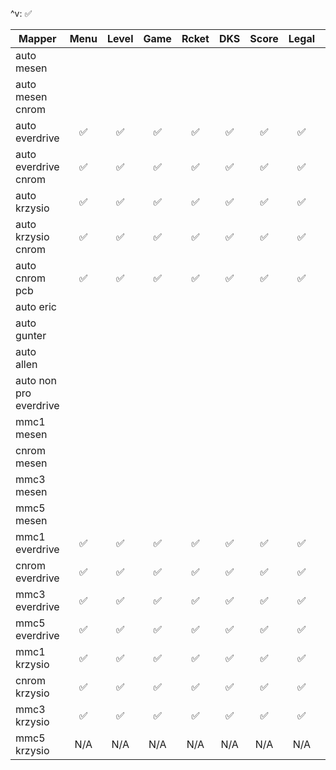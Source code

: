 ^v: ✅

| Mapper                 |Menu |Level|Game |Rcket| DKS |Score|Legal|Reset|TpRll|Save |
|------------------------|:---:|:---:|:---:|:---:|:---:|:---:|:---:|:---:|:---:|:---:|
| auto mesen             |     |     |     |     |     |     |     |     |     |     |
| auto mesen cnrom       |     |     |     |     |     |     |     |     |     |     |
| auto everdrive         | ✅  | ✅  | ✅  |  ✅ | ✅  | ✅  | ✅  | ✅  | ✅  | ✅ |
| auto everdrive cnrom   | ✅  | ✅  |  ✅ | ✅  | ✅  | ✅  | ✅  | ✅  | ✅  | ✅ |
| auto krzysio           | ✅  | ✅  | ✅  | ✅  | ✅  | ✅  | ✅  | ✅  | ✅  | ✅ |
| auto krzysio cnrom     | ✅  | ✅  | ✅  | ✅  | ✅  | ✅  | ✅  | ✅  | ✅  | ✅ |
| auto cnrom pcb         | ✅  | ✅  | ✅  |  ✅ | ✅  | ✅  | ✅ |  ✅ |  ✅ | N/A |
| auto eric              |     |     |     |     |     |     |     |     |     |     |
| auto gunter            |     |     |     |     |     |     |     |     |     |     |
| auto allen             |     |     |     |     |     |     |     |     |     |     |
| auto non pro everdrive |     |     |     |     |     |     |     |     |     |     |
| mmc1 mesen             |     |     |     |     |     |     |     |     |     |     |
| cnrom mesen            |     |     |     |     |     |     |     |     |     |     |
| mmc3 mesen             |     |     |     |     |     |     |     |     |     |     |
| mmc5 mesen             |     |     |     |     |     |     |     |     |     |     |
| mmc1 everdrive         | ✅  | ✅  | ✅  | ✅  | ✅  | ✅  | ✅  | ✅  | ✅  | ✅  |
| cnrom everdrive        |  ✅ | ✅  | ✅  | ✅  | ✅  | ✅  | ✅  |  ✅ | ✅ | ✅  |
| mmc3 everdrive         | ✅  | ✅  | ✅  | ✅  |✅   | ✅  | ✅  |  ✅ | ✅ | ✅  |
| mmc5 everdrive         | ✅  | ✅  | ✅  | ✅  | ✅  |  ✅ |  ✅ | ✅  | ✅  | ✅  |
| mmc1 krzysio           | ✅  | ✅  | ✅  | ✅  | ✅  |  ✅ | ✅  |  ✅ | ✅  | ✅ |
| cnrom krzysio          | ✅  | ✅  | ✅  | ✅  | ✅  | ✅  | ✅  | ✅  | ✅ | ✅ |
| mmc3 krzysio           | ✅  | ✅  | ✅  | ✅  | ✅  | ✅  | ✅  | ✅  | ✅  | ✅  |
| mmc5 krzysio           | N/A | N/A | N/A | N/A | N/A | N/A | N/A | N/A | N/A | N/A |